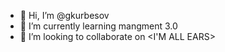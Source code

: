 - 👋 Hi, I’m @gkurbesov
- 🌱 I’m currently learning mangment 3.0
- 💞️ I’m looking to collaborate on <I'M ALL EARS>

<!---
gkurbesov/gkurbesov is a ✨ special ✨ repository because its `README.md` (this file) appears on your GitHub profile.
You can click the Preview link to take a look at your changes.
--->
